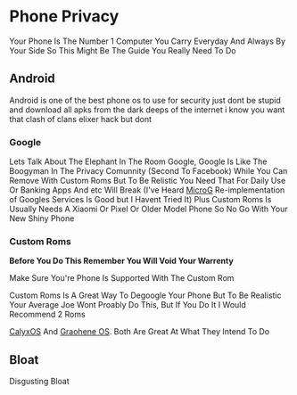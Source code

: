 # Phone Privacy

Your Phone Is The Number 1 Computer You Carry Everyday And Always By Your Side So This Might Be The Guide You Really Need To Do

## Android

Android is one of the best phone os to use for security just dont be stupid and download all apks from the dark deeps of the internet i know you want that clash of clans elixer hack but dont

### Google

Lets Talk About The Elephant In The Room Google, Google Is Like The Boogyman In The Privacy Comunnity (Second To Facebook) While You Can Remove With Custom Roms But To Be Relistic You Need That For Daily Use Or Banking Apps And etc Will Break (I've Heard [MicroG](https://microg.org/) Re-implementation of Googles Services Is Good but I Havent Tried It) Plus Custom Roms Is Usually Needs A Xiaomi Or Pixel Or Older Model Phone So No Go With Your New Shiny Phone

### Custom Roms

**Before You Do This Remember You Will Void Your Warrenty**

Make Sure You're Phone Is Supported With The Custom Rom

Custom Roms Is A Great Way To Degoogle Your Phone But To Be Realistic Your Average Joe Wont Proably Do This, But If You Do It I Would Recommend 2 Roms

[CalyxOS](https://calyxos.org/) And [Graohene OS](https://grapheneos.org/). Both Are Great At What They Intend To Do

## Bloat

Disgusting Bloat 
